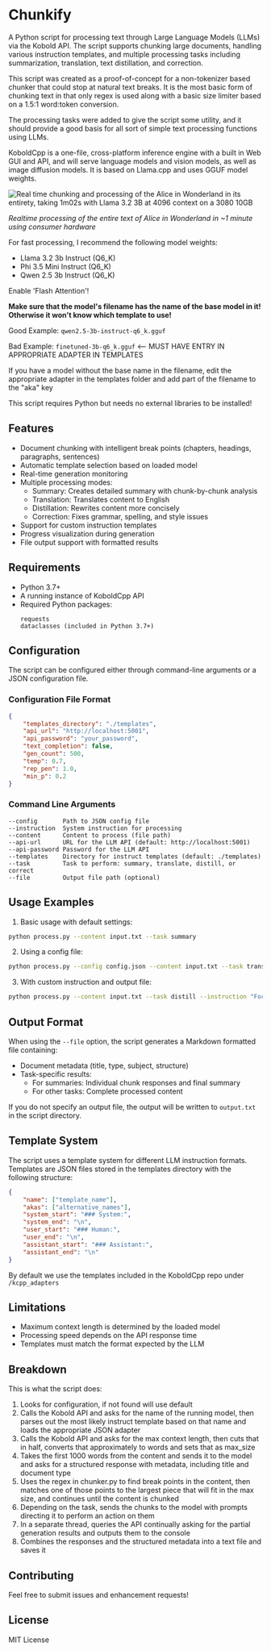 # Chunkify

A Python script for processing text through Large Language Models (LLMs) via the Kobold API. The script supports chunking large documents, handling various instruction templates, and multiple processing tasks including summarization, translation, text distillation, and correction.

This script was created as a proof-of-concept for a non-tokenizer based chunker that could stop at natural text breaks. It is the most basic form of chunking text in that only regex is used along with a basic size limiter based on a 1.5:1 word:token conversion. 

The processing tasks were added to give the script some utility, and it should provide a good basis for all sort of simple text processing functions using LLMs.

KoboldCpp is a one-file, cross-platform inference engine with a built in Web GUI and API, and will serve language models and vision models, as well as image diffusion models. It is based on Llama.cpp and uses GGUF model weights.

![Real time chunking and processing of the Alice in Wonderland in its entirety, taking 1m02s with Llama 3.2 3B at 4096 context on a 3080 10GB](./screen.webp)

*Realtime processing of the entire text of Alice in Wonderland in ~1 minute using consumer hardware*

For fast processing, I recommend the following model weights:
- Llama 3.2 3b Instruct (Q6_K)
- Phi 3.5 Mini Instruct (Q6_K)
- Qwen 2.5 3b Instruct (Q6_K)

Enable 'Flash Attention'!

**Make sure that the model's filename has the name of the base model in it! Otherwise it won't know which template to use!**

Good Example: `qwen2.5-3b-instruct-q6_k.gguf`

Bad Example: `finetuned-3b-q6_k.gguf` <-- MUST HAVE ENTRY IN APPROPRIATE ADAPTER IN TEMPLATES

If you have a model without the base name in the filename, edit the appropriate adapter in the templates folder and add part of the filename to the "aka" key

This script requires Python but needs no external libraries to be installed!



## Features

- Document chunking with intelligent break points (chapters, headings, paragraphs, sentences)
- Automatic template selection based on loaded model
- Real-time generation monitoring
- Multiple processing modes:
  - Summary: Creates detailed summary with chunk-by-chunk analysis
  - Translation: Translates content to English
  - Distillation: Rewrites content more concisely
  - Correction: Fixes grammar, spelling, and style issues
- Support for custom instruction templates
- Progress visualization during generation
- File output support with formatted results

## Requirements

- Python 3.7+
- A running instance of KoboldCpp API
- Required Python packages:
  ```
  requests
  dataclasses (included in Python 3.7+)
  ```

## Configuration

The script can be configured either through command-line arguments or a JSON configuration file.

### Configuration File Format
```json
{
    "templates_directory": "./templates",
    "api_url": "http://localhost:5001",
    "api_password": "your_password",
    "text_completion": false,
    "gen_count": 500,
    "temp": 0.7,
    "rep_pen": 1.0,
    "min_p": 0.2
}
```

### Command Line Arguments

```
--config       Path to JSON config file
--instruction  System instruction for processing
--content      Content to process (file path)
--api-url      URL for the LLM API (default: http://localhost:5001)
--api-password Password for the LLM API
--templates    Directory for instruct templates (default: ./templates)
--task         Task to perform: summary, translate, distill, or correct
--file         Output file path (optional)
```

## Usage Examples

1. Basic usage with default settings:
```bash
python process.py --content input.txt --task summary
```

2. Using a config file:
```bash
python process.py --config config.json --content input.txt --task translate
```

3. With custom instruction and output file:
```bash
python process.py --content input.txt --task distill --instruction "Focus on technical details" --file output.md
```

## Output Format

When using the `--file` option, the script generates a Markdown formatted file containing:

- Document metadata (title, type, subject, structure)
- Task-specific results:
  - For summaries: Individual chunk responses and final summary
  - For other tasks: Complete processed content


If you do not specify an output file, the output will be written to `output.txt` in the script directory.

## Template System

The script uses a template system for different LLM instruction formats. Templates are JSON files stored in the templates directory with the following structure:

```json
{
    "name": ["template_name"],
    "akas": ["alternative_names"],
    "system_start": "### System:",
    "system_end": "\n",
    "user_start": "### Human:",
    "user_end": "\n",
    "assistant_start": "### Assistant:",
    "assistant_end": "\n"
}
```

By default we use the templates included in the KoboldCpp repo under `/kcpp_adapters`

## Limitations

- Maximum context length is determined by the loaded model
- Processing speed depends on the API response time
- Templates must match the format expected by the LLM

## Breakdown

This is what the script does:

1. Looks for configuration, if not found will use default
2. Calls the Kobold API and asks for the name of the running model, then parses out the most likely instruct template based on that name and loads the appropriate JSON adapter
3. Calls the Kobold API and asks for the max context length, then cuts that in half, converts that approximately to words and sets that as max_size
4. Takes the first 1000 words from the content and sends it to the model and asks for a structured response with metadata, including title and document type
5. Uses the regex in chunker.py to find break points in the content, then matches one of those points to the largest piece that will fit in the max size, and continues until the content is chunked
6. Depending on the task, sends the chunks to the model with prompts directing it to perform an action on them
7. In a separate thread, queries the API continually asking for the partial generation results and outputs them to the console
8. Combines the responses and the structured metadata into a text file and saves it

## Contributing

Feel free to submit issues and enhancement requests!

## License

MIT License
